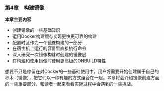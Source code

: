 ### 第4章　构建镜像

**本章主要内容**

+ 创建镜像的一些基础知识
+ 运用Docker构建缓存实现更快更可靠的构建
+ 配置时区作为一个镜像构建的一部分
+ 在宿主机上运行的容器里直接执行命令
+ 深入研究一次镜像构建时创建的镜像层
+ 在构建和使用镜像时使用更高级的ONBUILD特性

想要不只是停留在对Docker的一些基础使用中，用户将需要开始创建属于自己的积木（镜像），把它们以一种有趣的方式组合在一起。本章将会介绍镜像创建方面的一些重要部分，和读者一起来看看实际过程中会遇到的一些挑战。

